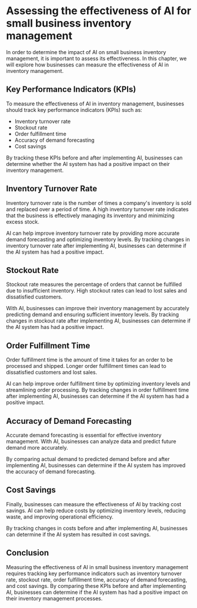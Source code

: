 # Assessing the effectiveness of AI for small business inventory management

In order to determine the impact of AI on small business inventory management, it is important to assess its effectiveness. In this chapter, we will explore how businesses can measure the effectiveness of AI in inventory management.

Key Performance Indicators (KPIs)
---------------------------------

To measure the effectiveness of AI in inventory management, businesses should track key performance indicators (KPIs) such as:

* Inventory turnover rate
* Stockout rate
* Order fulfillment time
* Accuracy of demand forecasting
* Cost savings

By tracking these KPIs before and after implementing AI, businesses can determine whether the AI system has had a positive impact on their inventory management.

Inventory Turnover Rate
-----------------------

Inventory turnover rate is the number of times a company's inventory is sold and replaced over a period of time. A high inventory turnover rate indicates that the business is effectively managing its inventory and minimizing excess stock.

AI can help improve inventory turnover rate by providing more accurate demand forecasting and optimizing inventory levels. By tracking changes in inventory turnover rate after implementing AI, businesses can determine if the AI system has had a positive impact.

Stockout Rate
-------------

Stockout rate measures the percentage of orders that cannot be fulfilled due to insufficient inventory. High stockout rates can lead to lost sales and dissatisfied customers.

With AI, businesses can improve their inventory management by accurately predicting demand and ensuring sufficient inventory levels. By tracking changes in stockout rate after implementing AI, businesses can determine if the AI system has had a positive impact.

Order Fulfillment Time
----------------------

Order fulfillment time is the amount of time it takes for an order to be processed and shipped. Longer order fulfillment times can lead to dissatisfied customers and lost sales.

AI can help improve order fulfillment time by optimizing inventory levels and streamlining order processing. By tracking changes in order fulfillment time after implementing AI, businesses can determine if the AI system has had a positive impact.

Accuracy of Demand Forecasting
------------------------------

Accurate demand forecasting is essential for effective inventory management. With AI, businesses can analyze data and predict future demand more accurately.

By comparing actual demand to predicted demand before and after implementing AI, businesses can determine if the AI system has improved the accuracy of demand forecasting.

Cost Savings
------------

Finally, businesses can measure the effectiveness of AI by tracking cost savings. AI can help reduce costs by optimizing inventory levels, reducing waste, and improving operational efficiency.

By tracking changes in costs before and after implementing AI, businesses can determine if the AI system has resulted in cost savings.

Conclusion
----------

Measuring the effectiveness of AI in small business inventory management requires tracking key performance indicators such as inventory turnover rate, stockout rate, order fulfillment time, accuracy of demand forecasting, and cost savings. By comparing these KPIs before and after implementing AI, businesses can determine if the AI system has had a positive impact on their inventory management processes.

